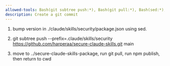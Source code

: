 ```yaml
---
allowed-tools: Bash(git subtree push:*), Bash(git pull:*), Bash(sed:*), Bash(npm publish:*), Bash(cd:*)
description: Create a git commit
---
```

1. bump version in ./claude/skills/security/package.json using sed.
2. git subtree push --prefix=.claude/skills/security \
     https://github.com/harperaa/secure-claude-skills.git main

3. move to ../secure-claude-skills-package, run git pull, run npm publish, then return to cwd